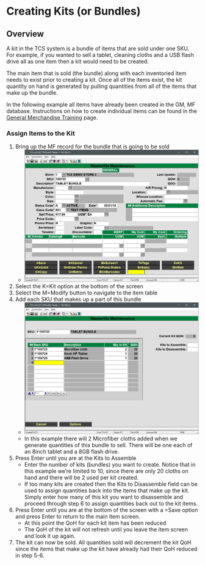 # Creating Kits (or Bundles)

<PageHeader />

## Overview

A kit in the TCS system is a bundle of items that are sold under one SKU. For example, if you wanted to sell a tablet, cleaning cloths and a USB flash drive all as one item then a kit would need to be created.

The main item that is sold (the bundle) along with each inventoried item needs to exist prior to creating a kit. Once all of the items exist, the kit quantity on hand is generated by pulling quantities from all of the items that make up the bundle.

In the following example all items have already been created in the GM, MF database. Instructions on how to create individual items can be found in the [General Merchandise Training](./../general-merchandise-training-2/README.md) page.

### Assign Items to the Kit

1. Bring up the MF record for the bundle that is going to be sold
    - ![](./word-image-596.png)
2. Select the K=Kit option at the bottom of the screen
3. Select the M=Modify button to navigate to the item table
4. Add each SKU that makes up a part of this bundle
    - ![](./word-image-597.png)
    - In this example there will 2 Microfiber cloths added when we generate quantities of this bundle to sell. There will be one each of an 8inch tablet and a 8GB flash drive.
5. Press Enter until you are at the Kits to Assemble
    - Enter the number of kits (bundles) you want to create. Notice that in this example we’re limited to 10, since there are only 20 cloths on hand and there will be 2 used per kit created.
    - If too many kits are created then the Kits to Disassemble field can be used to assign quantities back into the items that make up the kit. Simply enter how many of this kit you want to disassemble and proceed through step 6 to assign quantities back out to the kit items.
6. Press Enter until you are at the bottom of the screen with a =Save option and press Enter to return to the main item screen.
    - At this point the QoH for each kit item has been reduced
    - The QoH of the kit will not refresh until you leave the item screen and look it up again.
7. The kit can now be sold. All quantities sold will decrement the kit QoH since the items that make up the kit have already had their QoH reduced in step 5-6.

<PageFooter />
